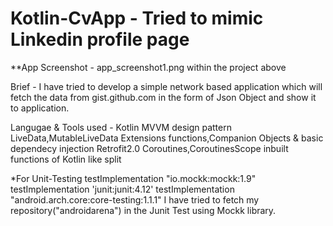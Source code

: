 # Kotlin-CvApp - Tried to mimic Linkedin profile page
**App Screenshot - app_screenshot1.png within the project above

Brief - 
I have tried to develop a simple network based application which will fetch the data from gist.github.com in the form of Json Object and show it to application.

Langugae & Tools used - 
Kotlin
MVVM design pattern
LiveData,MutableLiveData
Extensions functions,Companion Objects & basic dependecy injection
Retrofit2.0
Coroutines,CoroutinesScope
inbuilt functions of Kotlin like split

*For Unit-Testing
  testImplementation "io.mockk:mockk:1.9"
  testImplementation 'junit:junit:4.12'
  testImplementation "android.arch.core:core-testing:1.1.1"
I have tried to fetch my repository("androidarena") in the Junit Test using Mockk library.
